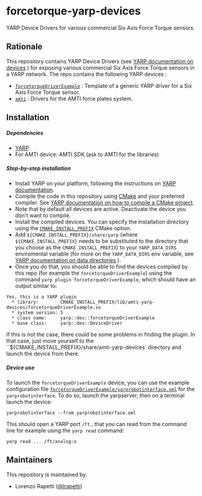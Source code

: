 # forcetorque-yarp-devices
YARP Device Drivers for various commercial Six Axis Force Torque sensors.

## Rationale
This repository contains YARP Device Drivers (see [YARP documentation on devices](http://www.yarp.it/note_devices.html) ) for exposing various commercial Six Axis Force Torque sensors in a YARP network. 
The repo contains the following YARP devices : 
* [`forcetorqueDriverExample`](forceTorqueDriverExample) : Template of a generic YARP driver for a Six Axis Force Torque sensor. 
* [`amti`](amti) : Drivers for the AMTI force plates system.

## Installation

##### Dependencies
- [YARP](https://github.com/robotology/yarp)
- For AMTI device: AMTI SDK (ask to AMTI for the libraries)

##### Step-by-step installation
* Install YARP on your platform, following the instructions on [YARP documentation](http://www.yarp.it/install.html). 
* Compile the code in this repository using [CMake](https://cmake.org/) and your preferred compiler. See [YARP documentation on how to compile a CMake project](http://www.yarp.it/using_cmake.html).
* Note that by default all devices are active. Deactivate the device you don't want to compile.
* Install the compiled devices. You can specify the installation directory using the [`CMAKE_INSTALL_PREFIX`](https://cmake.org/cmake/help/v3.0/variable/CMAKE_INSTALL_PREFIX.html) CMake option.
* Add `${CMAKE_INSTALL_PREFIX}/share/yarp` (where `${CMAKE_INSTALL_PREFIX}` needs to be substituted to the directory that you choose as the `CMAKE_INSTALL_PREFIX`) to your `YARP_DATA_DIRS` enviromental variable (for more on the `YARP_DATA_DIRS` env variable, see [YARP documentation on data directories](http://www.yarp.it/yarp_data_dirs.html) ). 
* Once you do that, you should be able to find the devices compiled by this repo (for example the `forcetorqueDriverExample`) using the command `yarp plugin forcetorqueDriverExample`, which should have an output similar to:
~~~
Yes, this is a YARP plugin
  * library:        CMAKE_INSTALL_PREFIX/lib/amti-yarp-devices/forcetorqueDriverExample.so
  * system version: 5
  * class name:     yarp::dev::forcetorqueDriverExample
  * base class:     yarp::dev::DeviceDriver
~~~
If this is not the case, there could be some problems in finding the plugin. In that case, just move yourself to the ``${CMAKE_INSTALL_PREFIX}/share/amti-yarp-devices` directory and launch the device from there.

##### Device use 
To launch the `forcetorqueDriverExample` device, you can use the example configuration file [`forcetorqueDriverExample/yarprobotinterface.xml`](forcetorqueDriverExample/yarprobotinterface.xml) for the `yarprobotinterface`.
To do so, launch the yarpserver, then on a terminal launch the device:
~~~
yarprobotinterface --from yarprobotinterface.xml
~~~
This should open a YARP port `/ft` , that you can read from the command line for example using the `yarp read` command:
~~~
yarp read ... /ft/analog:o
~~~

Maintainers
--------------
This repository is maintained by:

* Lorenzo Rapetti ([@lrapetti](https://github.com/lrapetti))
